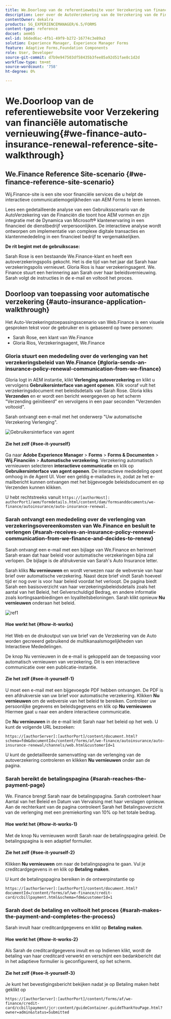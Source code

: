 ```yaml
---
title: We.Doorloop van de referentiewebsite voor Verzekering van financiële automatische vernieuwing
description: Leer over de AutoVerzekering van de Verzekering van de Financiën Verlenging verwijzingsplaats door een analyse te nemen.
contentOwner: dekalra
products: SG_EXPERIENCEMANAGER/6.5/FORMS
content-type: reference
docset: aem65
exl-id: b6ded6ac-4fb1-49f9-b272-16774c3e89a3
solution: Experience Manager, Experience Manager Forms
feature: Adaptive Forms,Foundation Components
role: User, Developer
source-git-commit: d7b9e947503df58435b3fee85a92d51fae8c1d2d
workflow-type: tm+mt
source-wordcount: '758'
ht-degree: 0%

---
```


# We.Doorloop van de referentiewebsite voor Verzekering van financiële automatische vernieuwing{#we-finance-auto-insurance-renewal-reference-site-walkthrough}

## We.Finance Reference Site-scenario  {#we-finance-reference-site-scenario}

Wij.Finance-site is een site voor financiële services die u helpt de interactieve communicatiemogelijkheden van AEM Forms te leren kennen.

Lees een gedetailleerde analyse van een Gebruiksscenario van de AutoVerzekering van de Financiën die toont hoe AEM vormen en zijn integratie met de Dynamica van Microsoft® klantenervaring in een financieel de dienstbedrijf verpersoonlijken. De interactieve analyse wordt ontworpen om implementatie van complexe digitale transacties en klantenmededeling in een financieel bedrijf te vergemakkelijken.

**De rit begint met de gebruikscase:**

Sarah Rose is een bestaande We.Finance-klant en heeft een autoverzekeringspolis gekocht. Het is die tijd van het jaar dat Sarah haar verzekeringspolis vernieuwt. Gloria Rios is haar verzekeringsagent. We. Finance stuurt een herinnering aan Sarah over haar beleidsvernieuwing. Sarah volgt de instructies in de e-mail en voltooit het proces.

## Doorloop van toepassing voor automatische verzekering {#auto-insurance-application-walkthrough}

Het Auto-Verzekeringstoepassingsscenario van Web.Finance is een visuele gesproken tekst voor de gebruiker en is gebaseerd op twee personen:

* Sarah Rose, een klant van We.Finance
* Gloria Rios, Verzekeringsagent, We.Finance

### Gloria stuurt een mededeling over de verlenging van het verzekeringsbeleid van We.Finance {#gloria-sends-an-insurance-policy-renewal-communication-from-we-finance}

Gloria logt in AEM instantie, klikt **Verlenging autoverzekering** en klikt u vervolgens **Gebruikersinterface van agent openen**. Klik vooraf vult het verzekeringsdocument met beleidsdetails van Sarah Rose. Gloria kliks **Verzenden** en er wordt een bericht weergegeven op het scherm &quot;Verzending geïnitieerd&quot; en vervolgens in een paar seconden &quot;Verzenden voltooid&quot;.

Sarah ontvangt een e-mail met het onderwerp &quot;Uw automatische Verzekering Verlenging&quot;.

![Gebruikersinterface van agent](assets/agent_ui_email_new.png)

#### Zie het zelf {#see-it-yourself}

Ga naar **Adobe Experience Manager** > **Forms** > **Forms &amp; Documenten** > **Wij.Financiën** > **Automatische verzekering**. Verzekering automatisch vernieuwen selecteren **interactieve communicatie** en klik op **Gebruikersinterface van agent openen**. De interactieve mededeling opent omhoog in de Agent UI. Voer een geldig e-mailadres in, zodat ze het e-mailbericht kunnen ontvangen met het bijgevoegde beleidsdocument en op Verzenden kunnen klikken.

U hebt rechtstreeks vanuit `https://[authorHost]: authorPort]/aem/formdetails.html/content/dam/formsanddocuments/we-finance/autoinsurance/auto-insurance-renewal.`

### Sarah ontvangt een mededeling over de verlenging van verzekeringsovereenkomsten van We.Finance en besluit te verlengen {#sarah-receives-an-insurance-policy-renewal-communication-from-we-finance-and-decides-to-renew}

Sarah ontvangt een e-mail met een bijlage van We.Finance en herinnert Sarah eraan dat haar beleid voor automatische verzekeringen bijna zal verlopen. De bijlage is de afdrukversie van Sarah&#39;s Auto Insurance letter.

Sarah kliks **Nu vernieuwen** en wordt verwezen naar de webversie van haar brief over automatische verzekering. Naast deze brief vindt Sarah hoeveel tijd er nog over is voor haar beleid voordat het verloopt. De pagina biedt Sarah een basisoverzicht van haar verzekeringsbeleidsdetails zoals het aantal van het Beleid, het Gelverschuldigd Bedrag, en andere informatie zoals kortingsaanbiedingen en loyaliteitsbeloningen. Sarah klikt opnieuw **Nu vernieuwen** onderaan het beleid.

![ref1](assets/ref1.png)

#### Hoe werkt het {#how-it-works}

Het Web en de drukoutput van uw brief van de Verzekering van de Auto worden gecreeerd gebruikend de multikanaalsmogelijkheden van Interactieve Mededelingen.

De knop Nu vernieuwen in de e-mail is gekoppeld aan de toepassing voor automatisch vernieuwen van verzekering. Dit is een interactieve communicatie over een publicatie-instantie.

#### Zie het zelf {#see-it-yourself-1}

U moet een e-mail met een bijgevoegde PDF hebben ontvangen. De PDF is een afdrukversie van uw brief voor automatische verzekering. Klikken **Nu vernieuwen** om de webversie van het beleid te bereiken. Controleer uw persoonlijke gegevens en beleidsgegevens en klik op **Nu vernieuwen** Hiermee gaat u naar een andere interactieve communicatie.

De **Nu vernieuwen** in de e-mail leidt Sarah naar het beleid op het web. U kunt de volgende URL bezoeken:

`https://[authorServer]:[authorPort]/content/document.html?schema=fdm&documentId=/content/forms/af/we-finance/autoinsurance/auto-insurance-renewal/channels/web.html&customerId=1`

U kunt de gedetailleerde samenvatting van de verlenging van de autoverzekering controleren en klikken **Nu vernieuwen** onder aan de pagina.

### Sarah bereikt de betalingspagina {#sarah-reaches-the-payment-page}

We. Finance brengt Sarah naar de betalingspagina. Sarah controleert haar Aantal van het Beleid en Datum van Vervalsing met haar verslagen opnieuw. Aan de rechterkant van de pagina controleert Sarah het Betalingsoverzicht van de verlenging met een premiekorting van 10% op het totale bedrag.

#### Hoe werkt het {#how-it-works-1}

Met de knop Nu vernieuwen wordt Sarah naar de betalingspagina geleid. De betalingspagina is een adaptief formulier.

#### Zie het zelf {#see-it-yourself-2}

Klikken **Nu vernieuwen** om naar de betalingspagina te gaan. Vul je creditcardgegevens in en klik op **Betaling maken**.

U kunt de betalingspagina bereiken in de ontwerpinstantie op

`https://[authorServer]:[authorPort]/content/document.html?documentId=/content/forms/af/we-finance/credit-card/ccbillpayment.html&schema=fdm&customerId=1`

### Sarah doet de betaling en voltooit het proces {#sarah-makes-the-payment-and-completes-the-process}

Sarah invult haar creditcardgegevens en klikt op **Betaling maken**.

#### Hoe werkt het {#how-it-works-2}

Als Sarah de creditcardgegevens invult en op Indienen klikt, wordt de betaling van haar creditcard verwerkt en verschijnt een bedankbericht dat in het adaptieve formulier is geconfigureerd, op het scherm.

#### Zie het zelf {#see-it-yourself-3}

Je kunt het bevestigingsbericht bekijken nadat je op Betaling maken hebt geklikt op

`https://[authorServer]:[authorPort]/content/forms/af/we-finance/credit-card/ccbillpayment/jcr:content/guideContainer.guideThankYouPage.html?owner=admin&status=Submitted`
